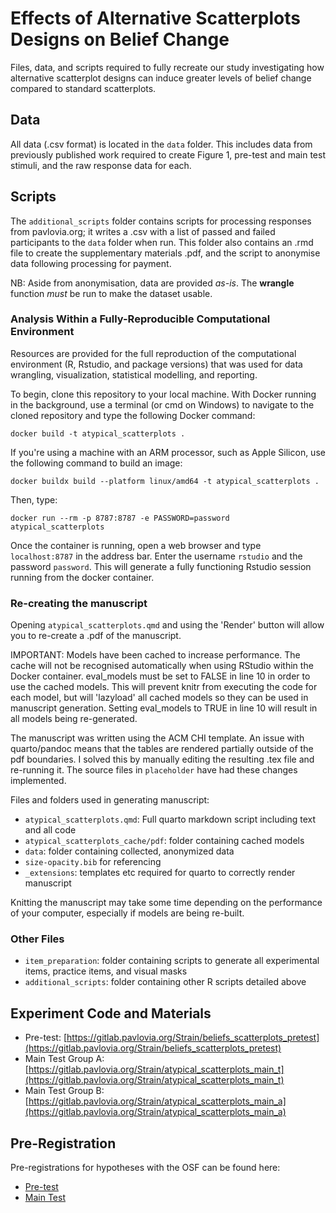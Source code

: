 # Effects of Alternative Scatterplots Designs on Belief Change

Files, data, and scripts required to fully recreate our study investigating how alternative scatterplot designs can induce greater levels of belief change compared to standard scatterplots.

## Data

All data (.csv format) is located in the `data` folder. This includes data from previously published work required to create Figure 1, pre-test and main test stimuli, and the raw response data for each.

## Scripts

The `additional_scripts` folder contains scripts for processing responses from pavlovia.org; it writes a .csv with a list of passed and failed participants to the `data` folder when run. This folder also contains an .rmd file to create the supplementary materials .pdf, and the script to anonymise data following processing for payment.

NB: Aside from anonymisation, data are provided *as-is*. The **wrangle** function *must* be run to make the dataset usable.

### Analysis Within a Fully-Reproducible Computational Environment

Resources are provided for the full reproduction of the computational environment (R, Rstudio, and package versions) that was used for data wrangling, visualization, statistical modelling, and reporting.

To begin, clone this repository to your local machine. With Docker running in the background, use a terminal (or cmd on Windows) to navigate to the cloned repository and type the following Docker command:

```docker build -t atypical_scatterplots .```

If you're using a machine with an ARM processor, such as Apple Silicon, use the following command to build an image:

```docker buildx build --platform linux/amd64 -t atypical_scatterplots .```

Then, type:

```docker run --rm -p 8787:8787 -e PASSWORD=password atypical_scatterplots```

Once the container is running, open a web browser and type `localhost:8787` in the address bar. Enter the username `rstudio` and the password `password`. This will generate a fully functioning Rstudio session running from the docker container.

### Re-creating the manuscript

Opening `atypical_scatterplots.qmd` and using the 'Render' button will allow you to re-create a .pdf of the manuscript.

IMPORTANT: Models have been cached to increase performance. The cache will not be recognised automatically when using RStudio within the Docker container. eval_models must be set to FALSE in line 10 in order to use the cached models. This will prevent knitr from executing the code for each model, but will 'lazyload' all cached models so they can be used in manuscript generation. Setting eval_models to TRUE in line 10 will result in all models being re-generated.

The manuscript was written using the ACM CHI template. An issue with quarto/pandoc means that the tables are rendered partially outside of the pdf boundaries. I solved this by manually editing the resulting .tex file and re-running it. The source files in `placeholder` have had these changes implemented.

Files and folders used in generating manuscript:

 - `atypical_scatterplots.qmd`: Full quarto markdown script including text and all code
 - `atypical_scatterplots_cache/pdf`: folder containing cached models
 - `data`: folder containing collected, anonymized data
 - `size-opacity.bib` for referencing
 - `_extensions`: templates etc required for quarto to correctly render manuscript

Knitting the manuscript may take some time depending on the performance of your computer, especially if models are being re-built.

### Other Files

 - `item_preparation`: folder containing scripts to generate all experimental items, practice items, and visual masks
 - `additional_scripts`: folder containing other R scripts detailed above

## Experiment Code and Materials

 - Pre-test: [https://gitlab.pavlovia.org/Strain/beliefs_scatterplots_pretest](https://gitlab.pavlovia.org/Strain/beliefs_scatterplots_pretest)
 - Main Test Group A: [https://gitlab.pavlovia.org/Strain/atypical_scatterplots_main_t](https://gitlab.pavlovia.org/Strain/atypical_scatterplots_main_t)
 - Main Test Group B: [https://gitlab.pavlovia.org/Strain/atypical_scatterplots_main_a](https://gitlab.pavlovia.org/Strain/atypical_scatterplots_main_a)
 
## Pre-Registration

Pre-registrations for hypotheses with the OSF can be found here:
 - [Pre-test](https://osf.io/xuf4d)
 - [Main Test](https://osf.io/anmez)
